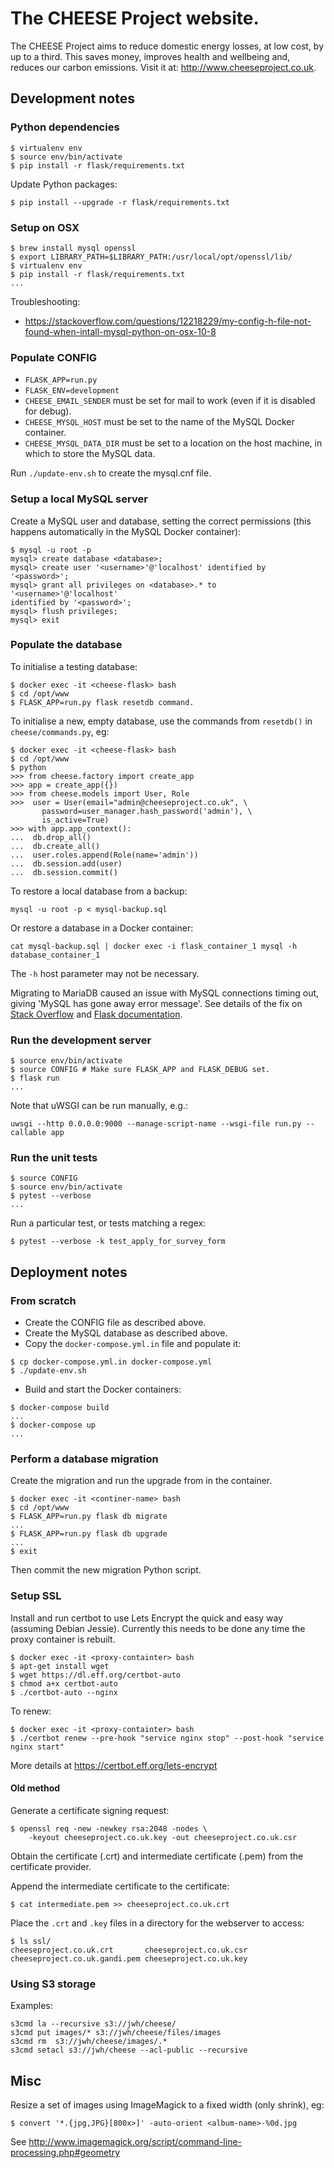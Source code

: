 # The CHEESE Project website.

The CHEESE Project aims to reduce domestic energy losses, at low cost, by up to
a third. This saves money, improves health and wellbeing and, reduces our
carbon emissions. Visit it at: http://www.cheeseproject.co.uk.

## Development notes

### Python dependencies

```
$ virtualenv env
$ source env/bin/activate
$ pip install -r flask/requirements.txt
```

Update Python packages:
```
$ pip install --upgrade -r flask/requirements.txt
```

### Setup on OSX

```
$ brew install mysql openssl
$ export LIBRARY_PATH=$LIBRARY_PATH:/usr/local/opt/openssl/lib/
$ virtualenv env
$ pip install -r flask/requirements.txt
...
```

Troubleshooting:
- https://stackoverflow.com/questions/12218229/my-config-h-file-not-found-when-intall-mysql-python-on-osx-10-8

### Populate CONFIG

- `FLASK_APP=run.py`
- `FLASK_ENV=development`
- `CHEESE_EMAIL_SENDER` must be set for mail to work (even if it is disabled
  for debug).
- `CHEESE_MYSQL_HOST` must be set to the name of the MySQL Docker container.
- `CHEESE_MYSQL_DATA_DIR` must be set to a location on the host machine, in
  which to store the MySQL data.

Run `./update-env.sh` to create the mysql.cnf file.

### Setup a local MySQL server

Create a MySQL user and database, setting the correct permissions (this happens
automatically in the MySQL Docker container):
```
$ mysql -u root -p
mysql> create database <database>;
mysql> create user '<username>'@'localhost' identified by '<password>';
mysql> grant all privileges on <database>.* to '<username>'@'localhost'
identified by '<password>';
mysql> flush privileges;
mysql> exit
```

### Populate the database

To initialise a testing database:
```
$ docker exec -it <cheese-flask> bash
$ cd /opt/www
$ FLASK_APP=run.py flask resetdb command.
```

To initialise a new, empty database, use the commands from `resetdb()` in
`cheese/commands.py`, eg:
```
$ docker exec -it <cheese-flask> bash
$ cd /opt/www
$ python
>>> from cheese.factory import create_app
>>> app = create_app({})
>>> from cheese.models import User, Role
>>>  user = User(email="admin@cheeseproject.co.uk", \
       password=user_manager.hash_password('admin'), \
       is_active=True)
>>> with app.app_context():
...  db.drop_all()
...  db.create_all()
...  user.roles.append(Role(name='admin'))
...  db.session.add(user)
...  db.session.commit()
```

To restore a local database from a backup:
```
mysql -u root -p < mysql-backup.sql
```
Or restore a database in a Docker container:
```
cat mysql-backup.sql | docker exec -i flask_container_1 mysql -h database_container_1
```
The `-h` host parameter may not be necessary.

Migrating to MariaDB caused an issue with MySQL connections timing
out, giving 'MySQL has gone away error message'. See details of the
fix on [Stack Overflow][1] and [Flask documentation][2].

[1]: https://stackoverflow.com/questions/51506416/mariadb-server-times-out-client-connection-after-600-seconds
[2]: http://flask-sqlalchemy.pocoo.org/2.3/config/#timeouts

### Run the development server

```
$ source env/bin/activate
$ source CONFIG # Make sure FLASK_APP and FLASK_DEBUG set.
$ flask run
...
```
Note that uWSGI can be run manually, e.g.:
```
uwsgi --http 0.0.0.0:9000 --manage-script-name --wsgi-file run.py --callable app
```

### Run the unit tests

```
$ source CONFIG
$ source env/bin/activate
$ pytest --verbose
...
```
Run a particular test, or tests matching a regex:
```
$ pytest --verbose -k test_apply_for_survey_form
```

## Deployment notes

### From scratch

- Create the CONFIG file as described above.
- Create the MySQL database as described above.
- Copy the `docker-compose.yml.in` file and populate it:
```
$ cp docker-compose.yml.in docker-compose.yml
$ ./update-env.sh
```
- Build and start the Docker containers:
```
$ docker-compose build
...
$ docker-compose up
...
```

### Perform a database migration

Create the migration and run the upgrade from in the container.
```
$ docker exec -it <continer-name> bash
$ cd /opt/www
$ FLASK_APP=run.py flask db migrate
...
$ FLASK_APP=run.py flask db upgrade
...
$ exit
```
Then commit the new migration Python script.

### Setup SSL

Install and run certbot to use Lets Encrypt the quick and easy way
(assuming Debian Jessie). Currently this needs to be done any time
the proxy container is rebuilt.
```
$ docker exec -it <proxy-containter> bash
$ apt-get install wget
$ wget https://dl.eff.org/certbot-auto
$ chmod a+x certbot-auto
$ ./certbot-auto --nginx
```
To renew:
```
$ docker exec -it <proxy-containter> bash
$ ./certbot renew --pre-hook "service nginx stop" --post-hook "service nginx start"
```
More details at https://certbot.eff.org/lets-encrypt

#### Old method

Generate a certificate signing request:
```
$ openssl req -new -newkey rsa:2048 -nodes \
	-keyout cheeseproject.co.uk.key -out cheeseproject.co.uk.csr
```

Obtain the certificate (.crt) and intermediate certificate (.pem) from the
certificate provider.

Append the intermediate certificate to the certificate:
```
$ cat intermediate.pem >> cheeseproject.co.uk.crt
```
Place the `.crt` and `.key` files in a directory for the webserver to access:
```
$ ls ssl/
cheeseproject.co.uk.crt       cheeseproject.co.uk.csr
cheeseproject.co.uk.gandi.pem cheeseproject.co.uk.key
```

### Using S3 storage

Examples:
```
s3cmd la --recursive s3://jwh/cheese/
s3cmd put images/* s3://jwh/cheese/files/images
s3cmd rm  s3://jwh/cheese/images/.*
s3cmd setacl s3://jwh/cheese --acl-public --recursive
```

## Misc

Resize a set of images using ImageMagick to a fixed width (only shrink), eg:
```
$ convert '*.{jpg,JPG}[800x>]' -auto-orient <album-name>-%0d.jpg
```
See http://www.imagemagick.org/script/command-line-processing.php#geometry

